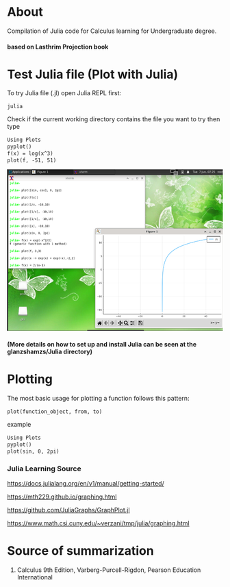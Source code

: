 # About
Compilation of Julia code for Calculus learning for Undergraduate degree.

#### based on Lasthrim Projection book 

# Test Julia file (Plot with Julia)

To try Julia file (.jl) open Julia REPL first:
```
julia

```

Check if the current working directory contains the file you want to try then type
```
Using Plots
pyplot()
f(x) = log(x^3)
plot(f, -51, 51)
```
![Julia](https://raw.githubusercontent.com/glanzkaiser/glanzshamzs/main/Julia/images/Logfunction.png)

#### (More details on how to set up and install Julia can be seen at the glanzshamzs/Julia directory)

# Plotting
The most basic usage for plotting a function follows this pattern:
```
plot(function_object, from, to)
```

example
```
Using Plots
pyplot()
plot(sin, 0, 2pi)
```


### Julia Learning Source

https://docs.julialang.org/en/v1/manual/getting-started/

https://mth229.github.io/graphing.html

https://github.com/JuliaGraphs/GraphPlot.jl

https://www.math.csi.cuny.edu/~verzani/tmp/julia/graphing.html

# Source of summarization
1. Calculus 9th Edition, Varberg-Purcell-Rigdon, Pearson Education International
